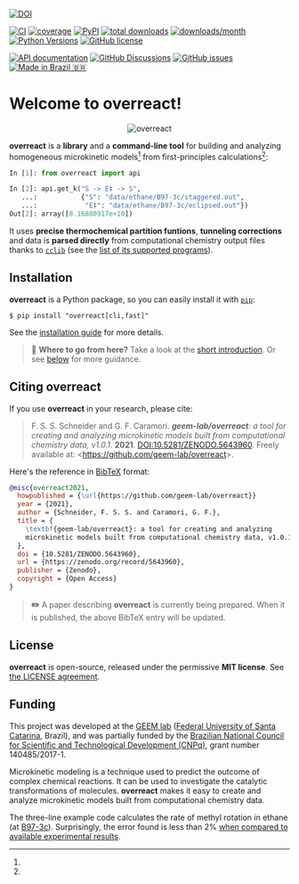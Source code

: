 [![DOI](https://zenodo.org/badge/214332027.svg)](https://zenodo.org/badge/latestdoi/214332027)

[![CI](https://github.com/geem-lab/overreact/actions/workflows/python-package.yml/badge.svg)](https://github.com/geem-lab/overreact/actions/workflows/python-package.yml)
[![coverage](https://codecov.io/gh/geem-lab/overreact/branch/main/graph/badge.svg?token=4WAVXCRXY8)](https://codecov.io/gh/geem-lab/overreact)
[![PyPI](https://img.shields.io/pypi/v/overreact)](https://pypi.org/project/overreact/)
[![total downloads](https://pepy.tech/badge/overreact)](https://pepy.tech/project/overreact)
[![downloads/month](https://pepy.tech/badge/overreact/month)](https://pepy.tech/project/overreact)
[![Python Versions](https://img.shields.io/pypi/pyversions/overreact)](https://pypi.org/project/overreact/)
[![GitHub license](https://img.shields.io/github/license/geem-lab/overreact)](https://github.com/geem-lab/overreact/blob/main/LICENSE)

[![API documentation](https://img.shields.io/badge/docs-available-blue)](https://geem-lab.github.io/overreact/overreact.html)
[![GitHub Discussions](https://img.shields.io/github/discussions/geem-lab/overreact)](https://github.com/geem-lab/overreact/discussions)
[![GitHub issues](https://img.shields.io/github/issues-raw/geem-lab/overreact)](https://github.com/geem-lab/overreact/issues)
[![Made in Brazil 🇧🇷](https://img.shields.io/badge/made%20in-Brazil-009c3b)](https://github.com/geem-lab/overreact-guide#funding)

# Welcome to **overreact**!

<div align="center">
    <img alt="overreact" src="https://raw.githubusercontent.com/geem-lab/overreact-guide/master/logo.png" />
</div>

**overreact** is a **library** and a **command-line tool** for building and
analyzing homogeneous microkinetic models[^microkinetic] from first-principles
calculations[^ethane]:

```python
In [1]: from overreact import api

In [2]: api.get_k("S -> E‡ -> S",
   ...:           {"S": "data/ethane/B97-3c/staggered.out",
   ...:            "E‡": "data/ethane/B97-3c/eclipsed.out"})
Out[2]: array([8.16880917e+10])
```

It uses **precise thermochemical partition funtions**, **tunneling corrections**
and data is **parsed directly** from computational chemistry output files thanks
to [`cclib`](https://cclib.github.io/) (see the
[list of its supported programs](https://cclib.github.io/#summary)).

## Installation

**overreact** is a Python package, so you can easily install it with
[`pip`](https://pypi.org/project/pip/):

```console
$ pip install "overreact[cli,fast]"
```

See the
[installation guide](https://geem-lab.github.io/overreact-guide/install.html)
for more details.

> **🚀** **Where to go from here?** Take a look at the
> [short introduction](https://geem-lab.github.io/overreact-guide/tutorial.html).
> Or see
> [below](https://geem-lab.github.io/overreact-guide/intro.html#where-to-go-next)
> for more guidance.

## Citing **overreact**

If you use **overreact** in your research, please cite:

> F. S. S. Schneider and G. F. Caramori. _**geem-lab/overreact**: a tool for
> creating and analyzing microkinetic models built from computational chemistry
> data, v1.0.1_. **2021**.
> [DOI:10.5281/ZENODO.5643960](https://zenodo.org/badge/latestdoi/214332027).
> Freely available at: <<https://github.com/geem-lab/overreact>>.

Here's the reference in [BibTeX](http://www.bibtex.org/) format:

```bibtex
@misc{overreact2021,
  howpublished = {\url{https://github.com/geem-lab/overreact}}
  year = {2021},
  author = {Schneider, F. S. S. and Caramori, G. F.},
  title = {
    \textbf{geem-lab/overreact}: a tool for creating and analyzing
    microkinetic models built from computational chemistry data, v1.0.1
  },
  doi = {10.5281/ZENODO.5643960},
  url = {https://zenodo.org/record/5643960},
  publisher = {Zenodo},
  copyright = {Open Access}
}
```

> **✏️** A paper describing **overreact** is currently being prepared. When it
> is published, the above BibTeX entry will be updated.

## License

**overreact** is open-source, released under the permissive **MIT license**. See
[the LICENSE agreement](https://github.com/geem-lab/overreact/blob/main/LICENSE).

## Funding

This project was developed at the [GEEM lab](https://geem-ufsc.org/)
([Federal University of Santa Catarina](https://en.ufsc.br/), Brazil), and was
partially funded by the
[Brazilian National Council for Scientific and Technological Development (CNPq)](https://cnpq.br/),
grant number 140485/2017-1.

[^microkinetic]:

Microkinetic modeling is a technique used to predict the outcome of complex
chemical reactions. It can be used to investigate the catalytic transformations
of molecules. **overreact** makes it easy to create and analyze microkinetic
models built from computational chemistry data.

[^ethane]:

The three-line example code calculates the rate of methyl rotation in ethane (at
[B97-3c](https://doi.org/10.1063/1.5012601)). Surprisingly, the error found is
less than 2%
[when compared to available experimental results](http://dx.doi.org/10.1126/science.1132178).

